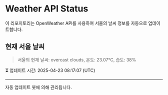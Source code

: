 
# Weather API Status

이 리포지토리는 OpenWeather API를 사용하여 서울의 날씨 정보를 자동으로 업데이트합니다.

## 현재 서울 날씨
> 서울의 현재 날씨: overcast clouds, 온도: 23.07°C, 습도: 38%

⏳ 업데이트 시간: 2025-04-23 08:17:07 (UTC)

---
자동 업데이트 봇에 의해 관리됩니다.
